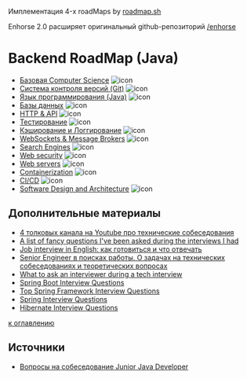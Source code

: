 Имплементация 4-x roadMaps by [roadmap.sh](https://roadmap.sh/)

Enhorse 2.0 расширяет оригинальный github-репозиторий [/enhorse](https://github.com/enhorse/java-interview)

# Backend RoadMap (Java)

+ [Базовая Computer Science](computer_science/csmenu.md) ![icon][done]
+ [Система контроля версий (Git)](git/git.md) ![icon][done]
+ [Язык программирования (Java)](java/javamenu.md) ![icon][done]
+ [Базы данных](databases/dbmenu.md) ![icon][done]
+ [HTTP & API](http_api/httpmenu.md) ![icon][done]
+ [Тестирование](test/test.md) ![icon][done]
+ [Кэширование и Логгирование](cache_log/cacheandlog.md) ![icon][done]
+ [WebSockets & Message Brokers](websocket_messagebrokers/brokersmenu.md) ![icon][done]
+ [Search Engines](empty.md) ![icon][done]
+ [Web security](empty.md) ![icon][done]
+ [Web servers](empty.md) ![icon][done]
+ [Containerization](containerization/menu.md) ![icon][done]
+ [CI/CD](empty.md) ![icon][done]
+ [Software Design and Architecture](design/designmenu.md) ![icon][done]

[done]:done.png


## Дополнительные материалы
+ [4 толковых канала на Youtube про технические собеседования](https://habr.com/ru/post/454264/)
+ [A list of fancy questions I've been asked during the interviews I had](https://github.com/d1mnewz/interviews)
+ [Job interview in English: как готовиться и что отвечать](https://dou.ua/lenta/articles/interview-in-english/)
+ [Senior Engineer в поисках работы. О задачах на технических собеседованиях и теоретических вопросах](https://habr.com/ru/post/442442/)
+ [What to ask an interviewer during a tech interview](https://hackernoon.com/what-to-ask-an-interviewer-during-a-tech-interview-865a293e548c)
+ [Spring Boot Interview Questions](https://www.baeldung.com/spring-boot-interview-questions)
+ [Top Spring Framework Interview Questions](https://www.baeldung.com/spring-interview-questions)
+ [Spring Interview Questions](https://www.interviewbit.com/spring-interview-questions/)
+ [Hibernate Interview Questions](https://www.adaface.com/blog/hibernate-interview-questions/)

[к оглавлению](#backend-roadmap-java)

## Источники
+ [Вопросы на собеседование Junior Java Developer](https://jsehelper.blogspot.ru)
